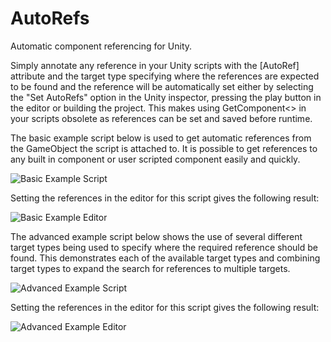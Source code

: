 # AutoRefs
Automatic component referencing for Unity.

Simply annotate any reference in your Unity scripts with the [AutoRef] attribute and the target type specifying where the references are expected to be found and the reference will be automatically set either by selecting the "Set AutoRefs" option in the Unity inspector, pressing the play button in the editor or building the project. This makes using GetComponent<> in your scripts obsolete as references can be set and saved before runtime.

The basic example script below is used to get automatic references from the GameObject the script is attached to. It is possible to get references to any built in component or user scripted component easily and quickly.

![Basic Example Script](https://user-images.githubusercontent.com/20816598/35009844-d597cf9a-faf8-11e7-918e-e569d4eb459c.png)

Setting the references in the editor for this script gives the following result:

![Basic Example Editor](https://user-images.githubusercontent.com/20816598/35010451-d01c381a-fafa-11e7-8fbc-86c9d86afaf4.gif)

The advanced example script below shows the use of several different target types being used to specify where the required reference should be found. This demonstrates each of the available target types and combining target types to expand the search for references to multiple targets.

![Advanced Example Script](https://user-images.githubusercontent.com/20816598/35009849-d790f826-faf8-11e7-9675-d3fbd95e8789.png)

Setting the references in the editor for this script gives the following result:

![Advanced Example Editor](https://user-images.githubusercontent.com/20816598/35010457-d2db0860-fafa-11e7-8b2e-a8e39e8f933e.gif)
